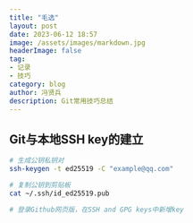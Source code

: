 ```yaml
---
title: "毛选"
layout: post
date: 2023-06-12 18:57
image: /assets/images/markdown.jpg
headerImage: false
tag:
- 记录
- 技巧
category: blog
author: 冯贤兵
description: Git常用技巧总结
---
```


## Git与本地SSH key的建立

```bash
# 生成公钥私钥对
ssh-keygen -t ed25519 -C "example@qq.com"

# 复制公钥到剪贴板
cat ~/.ssh/id_ed25519.pub

# 登录Github网页版，在SSH and GPG keys中新增key
```
